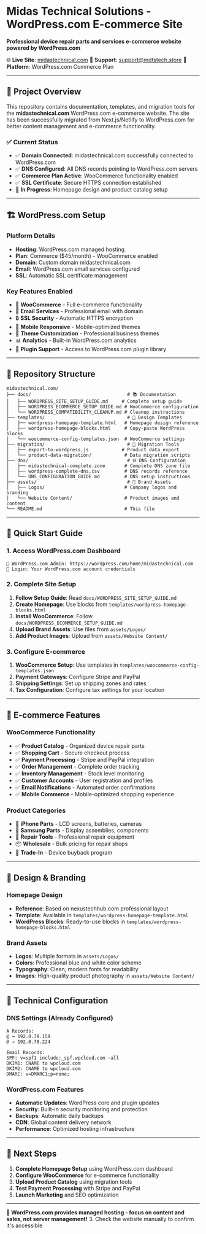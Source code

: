# Midas Technical Solutions - WordPress.com E-commerce Site

**Professional device repair parts and services e-commerce website powered by WordPress.com**

🌐 **Live Site**: [midastechnical.com](https://midastechnical.com)
📧 **Support**: support@mdtstech.store
🛒 **Platform**: WordPress.com Commerce Plan

---

## 🎯 **Project Overview**

This repository contains documentation, templates, and migration tools for the **midastechnical.com** WordPress.com e-commerce website. The site has been successfully migrated from Next.js/Netlify to WordPress.com for better content management and e-commerce functionality.

### **✅ Current Status**
- ✅ **Domain Connected**: midastechnical.com successfully connected to WordPress.com
- ✅ **DNS Configured**: All DNS records pointing to WordPress.com servers
- ✅ **Commerce Plan Active**: WooCommerce functionality enabled
- ✅ **SSL Certificate**: Secure HTTPS connection established
- 🔄 **In Progress**: Homepage design and product catalog setup

---

## 🏗 **WordPress.com Setup**

### **Platform Details**
- **Hosting**: WordPress.com managed hosting
- **Plan**: Commerce ($45/month) - WooCommerce enabled
- **Domain**: Custom domain midastechnical.com
- **Email**: WordPress.com email services configured
- **SSL**: Automatic SSL certificate management

### **Key Features Enabled**
- 🛒 **WooCommerce** - Full e-commerce functionality
- 📧 **Email Services** - Professional email with domain
- 🔒 **SSL Security** - Automatic HTTPS encryption
- 📱 **Mobile Responsive** - Mobile-optimized themes
- 🎨 **Theme Customization** - Professional business themes
- 📊 **Analytics** - Built-in WordPress.com analytics
- 🔌 **Plugin Support** - Access to WordPress.com plugin library

---

## 📁 **Repository Structure**

```
midastechnical.com/
├── docs/                                   # 📚 Documentation
│   ├── WORDPRESS_SITE_SETUP_GUIDE.md     # Complete setup guide
│   ├── WORDPRESS_ECOMMERCE_SETUP_GUIDE.md # WooCommerce configuration
│   └── WORDPRESS_COMPATIBILITY_CLEANUP.md # Cleanup instructions
├── templates/                              # 🎨 Design Templates
│   ├── wordpress-homepage-template.html   # Homepage design reference
│   ├── wordpress-homepage-blocks.html     # Copy-paste WordPress blocks
│   └── woocommerce-config-templates.json  # WooCommerce settings
├── migration/                              # 🔄 Migration Tools
│   ├── export-to-wordpress.js            # Product data export
│   └── product-data-migration/            # Data migration scripts
├── dns/                                    # 🌐 DNS Configuration
│   ├── midastechnical-complete.zone       # Complete DNS zone file
│   ├── wordpress-complete-dns.csv         # DNS records reference
│   └── DNS_CONFIGURATION_GUIDE.md         # DNS setup instructions
├── assets/                                 # 🎨 Brand Assets
│   ├── Logos/                             # Company logos and branding
│   └── Website Content/                   # Product images and content
└── README.md                              # This file
```

---

## 🚀 **Quick Start Guide**

### **1. Access WordPress.com Dashboard**
```
🔗 WordPress.com Admin: https://wordpress.com/home/midastechnical.com
📧 Login: Your WordPress.com account credentials
```

### **2. Complete Site Setup**
1. **Follow Setup Guide**: Read `docs/WORDPRESS_SITE_SETUP_GUIDE.md`
2. **Create Homepage**: Use blocks from `templates/wordpress-homepage-blocks.html`
3. **Install WooCommerce**: Follow `docs/WORDPRESS_ECOMMERCE_SETUP_GUIDE.md`
4. **Upload Brand Assets**: Use files from `assets/Logos/`
5. **Add Product Images**: Upload from `assets/Website Content/`

### **3. Configure E-commerce**
1. **WooCommerce Setup**: Use templates in `templates/woocommerce-config-templates.json`
2. **Payment Gateways**: Configure Stripe and PayPal
3. **Shipping Settings**: Set up shipping zones and rates
4. **Tax Configuration**: Configure tax settings for your location

---

## 🛒 **E-commerce Features**

### **WooCommerce Functionality**
- ✅ **Product Catalog** - Organized device repair parts
- ✅ **Shopping Cart** - Secure checkout process
- ✅ **Payment Processing** - Stripe and PayPal integration
- ✅ **Order Management** - Complete order tracking
- ✅ **Inventory Management** - Stock level monitoring
- ✅ **Customer Accounts** - User registration and profiles
- ✅ **Email Notifications** - Automated order confirmations
- ✅ **Mobile Commerce** - Mobile-optimized shopping experience

### **Product Categories**
- 📱 **iPhone Parts** - LCD screens, batteries, cameras
- 📱 **Samsung Parts** - Display assemblies, components
- 🔧 **Repair Tools** - Professional repair equipment
- 📦 **Wholesale** - Bulk pricing for repair shops
- 🔄 **Trade-In** - Device buyback program

---

## 🎨 **Design & Branding**

### **Homepage Design**
- **Reference**: Based on nexustechhub.com professional layout
- **Template**: Available in `templates/wordpress-homepage-template.html`
- **WordPress Blocks**: Ready-to-use blocks in `templates/wordpress-homepage-blocks.html`

### **Brand Assets**
- **Logos**: Multiple formats in `assets/Logos/`
- **Colors**: Professional blue and white color scheme
- **Typography**: Clean, modern fonts for readability
- **Images**: High-quality product photography in `assets/Website Content/`

---

## 🔧 **Technical Configuration**

### **DNS Settings** (Already Configured)
```
A Records:
@ → 192.0.78.159
@ → 192.0.78.224

Email Records:
SPF: v=spf1 include:_spf.wpcloud.com ~all
DKIM1: CNAME to wpcloud.com
DKIM2: CNAME to wpcloud.com
DMARC: v=DMARC1;p=none;
```

### **WordPress.com Features**
- **Automatic Updates**: WordPress core and plugin updates
- **Security**: Built-in security monitoring and protection
- **Backups**: Automatic daily backups
- **CDN**: Global content delivery network
- **Performance**: Optimized hosting infrastructure

---

## 🎯 **Next Steps**

1. **Complete Homepage Setup** using WordPress.com dashboard
2. **Configure WooCommerce** for e-commerce functionality
3. **Upload Product Catalog** using migration tools
4. **Test Payment Processing** with Stripe and PayPal
5. **Launch Marketing** and SEO optimization

---

**🎉 WordPress.com provides managed hosting - focus on content and sales, not server management!**
3. Check the website manually to confirm it's accessible
